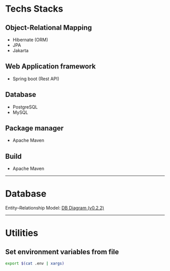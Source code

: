 # Techs Stacks

## Object-Relational Mapping
* Hibernate (ORM)
* JPA
* Jakarta

## Web Application framework
* Spring boot (Rest API)

## Database
* PostgreSQL
* MySQL

## Package manager
* Apache Maven

## Build
* Apache Maven

---

# Database 

Entity–Relationship Model: [DB Diagram (v0.2.2)](https://dbdiagram.io/d/64486c036b3194705132087f)

---

# Utilities

## Set environment variables from file 

```bash
export $(cat .env | xargs)
```